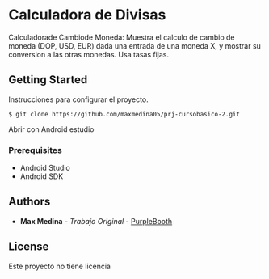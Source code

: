 # Calculadora de Divisas

Calculadorade Cambiode Moneda: Muestra el calculo de cambio de moneda (DOP, USD, EUR) dada una entrada de una moneda X, 
y mostrar su conversion a las otras monedas. Usa tasas fijas.

## Getting Started

Instrucciones para configurar el proyecto.

```
$ git clone https://github.com/maxmedina05/prj-cursobasico-2.git
```

Abrir con Android estudio

### Prerequisites

- Android Studio
- Android SDK

## Authors

* **Max Medina** - *Trabajo Original* - [PurpleBooth](https://github.com/PurpleBooth)

## License

Este proyecto no tiene licencia
